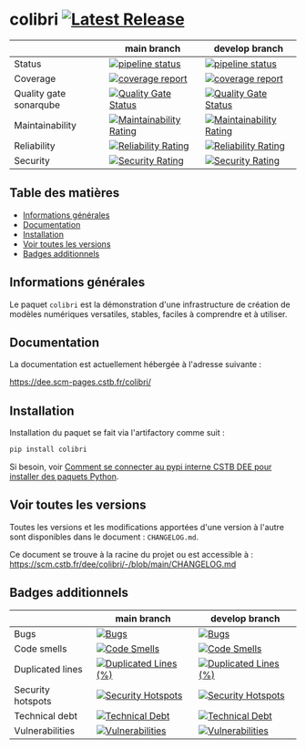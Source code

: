 # colibri [![Latest Release](https://scm.cstb.fr/dee/colibri/-/badges/release.svg)](https://scm.cstb.fr/dee/colibri/-/releases)

|                        | **main branch** | **develop branch** |
|------------------------|-----------------|--------------------|
| Status                 | [![pipeline status](https://scm.cstb.fr/dee/colibri/badges/main/pipeline.svg)](https://scm.cstb.fr/dee/colibri/-/commits/main)                                                                                                                                                                                 | [![pipeline status](https://scm.cstb.fr/dee/colibri/badges/develop/pipeline.svg)](https://scm.cstb.fr/dee/colibri/-/commits/develop)                                                                                                                                                               |
| Coverage               | [![coverage report](https://scm.cstb.fr/dee/colibri/badges/main/coverage.svg)](https://scm.cstb.fr/dee/colibri/-/commits/main)                                                                                                                                                                                 | [![coverage report](https://scm.cstb.fr/dee/colibri/badges/develop/coverage.svg)](https://scm.cstb.fr/dee/colibri/-/commits/develop)                                                                                                                                                               |
| Quality gate sonarqube | [![Quality Gate Status](https://sonar.cstb.fr/api/project_badges/measure?branch=main&project=dee_colibri_AY-5d0jYXl1KtPpJsTzC&metric=alert_status&token=sqb_7b97ac220280d9e1197066a006bada2891005e49)](https://sonar.cstb.fr/dashboard?id=dee_colibri_AY-5d0jYXl1KtPpJsTzC&metric&branch=main)          | [![Quality Gate Status](https://sonar.cstb.fr/api/project_badges/measure?branch=develop&project=dee_colibri_AY-5d0jYXl1KtPpJsTzC&metric=alert_status&token=sqb_7b97ac220280d9e1197066a006bada2891005e49)](https://sonar.cstb.fr/dashboard?id=dee_colibri_AY-5d0jYXl1KtPpJsTzC&metric&branch=develop)
| Maintainability        | [![Maintainability Rating](https://sonar.cstb.fr/api/project_badges/measure?branch=main&project=dee_colibri_AY-5d0jYXl1KtPpJsTzC&metric=sqale_rating&token=sqb_7b97ac220280d9e1197066a006bada2891005e49)](https://sonar.cstb.fr/dashboard?id=dee_colibri_AY-5d0jYXl1KtPpJsTzC&branch=main)   | [![Maintainability Rating](https://sonar.cstb.fr/api/project_badges/measure?branch=develop&project=dee_colibri_AY-5d0jYXl1KtPpJsTzC&metric=sqale_rating&token=sqb_7b97ac220280d9e1197066a006bada2891005e49)](https://sonar.cstb.fr/dashboard?id=dee_colibri_AY-5d0jYXl1KtPpJsTzC&branch=develop)   |
| Reliability            | [![Reliability Rating](https://sonar.cstb.fr/api/project_badges/measure?branch=main&project=dee_colibri_AY-5d0jYXl1KtPpJsTzC&metric=reliability_rating&token=sqb_7b97ac220280d9e1197066a006bada2891005e49)](https://sonar.cstb.fr/dashboard?id=dee_colibri_AY-5d0jYXl1KtPpJsTzC&branch=main) | [![Reliability Rating](https://sonar.cstb.fr/api/project_badges/measure?branch=develop&project=dee_colibri_AY-5d0jYXl1KtPpJsTzC&metric=reliability_rating&token=sqb_7b97ac220280d9e1197066a006bada2891005e49)](https://sonar.cstb.fr/dashboard?id=dee_colibri_AY-5d0jYXl1KtPpJsTzC&branch=develop) |
| Security               | [![Security Rating](https://sonar.cstb.fr/api/project_badges/measure?branch=main&project=dee_colibri_AY-5d0jYXl1KtPpJsTzC&metric=security_rating&token=sqb_7b97ac220280d9e1197066a006bada2891005e49)](https://sonar.cstb.fr/dashboard?id=dee_colibri_AY-5d0jYXl1KtPpJsTzC&branch=main)       | [![Security Rating](https://sonar.cstb.fr/api/project_badges/measure?branch=develop&project=dee_colibri_AY-5d0jYXl1KtPpJsTzC&metric=security_rating&token=sqb_7b97ac220280d9e1197066a006bada2891005e49)](https://sonar.cstb.fr/dashboard?id=dee_colibri_AY-5d0jYXl1KtPpJsTzC&branch=develop)       |

## Table des matières

* [Informations générales](#informations-générales)
* [Documentation](#documentation)
* [Installation](#installation)
* [Voir toutes les versions](#voir-toutes-les-versions)
* [Badges additionnels](#badges-additionnels)

## Informations générales

Le paquet `colibri` est la démonstration d'une infrastructure de création de 
modèles numériques versatiles, stables, faciles à comprendre et à utiliser.

## Documentation

La documentation est actuellement hébergée à l'adresse suivante :

https://dee.scm-pages.cstb.fr/colibri/

## Installation

Installation du paquet se fait via l'artifactory comme suit :

```bash
pip install colibri
```

Si besoin, voir [Comment se connecter au pypi interne CSTB DEE pour installer des paquets Python](https://scm.cstb.fr/dee/menta/wiki/-/wikis/Comment-se-connecter-au-pypi-interne-CSTB-DEE-pour-installer-des-paquets-Python).

## Voir toutes les versions

Toutes les versions et les modifications apportées d'une version à l'autre sont 
disponibles dans le document : `CHANGELOG.md`.

Ce document se trouve à la racine du projet ou est accessible à : 
https://scm.cstb.fr/dee/colibri/-/blob/main/CHANGELOG.md

## Badges additionnels

|                        | **main branch** | **develop branch** |
|------------------------|-----------------|--------------------|
| Bugs                   | [![Bugs](https://sonar.cstb.fr/api/project_badges/measure?branch=main&project=dee_colibri_AY-5d0jYXl1KtPpJsTzC&metric=bugs&token=sqb_7b97ac220280d9e1197066a006bada2891005e49)](https://sonar.cstb.fr/dashboard?id=dee_colibri_AY-5d0jYXl1KtPpJsTzC&branch=main)                                     | [![Bugs](https://sonar.cstb.fr/api/project_badges/measure?branch=develop&project=dee_colibri_AY-5d0jYXl1KtPpJsTzC&metric=bugs&token=sqb_7b97ac220280d9e1197066a006bada2891005e49)](https://sonar.cstb.fr/dashboard?id=dee_colibri_AY-5d0jYXl1KtPpJsTzC&branch=develop)                                     |
| Code smells            | [![Code Smells](https://sonar.cstb.fr/api/project_badges/measure?branch=main&project=dee_colibri_AY-5d0jYXl1KtPpJsTzC&metric=code_smells&token=sqb_7b97ac220280d9e1197066a006bada2891005e49)](https://sonar.cstb.fr/dashboard?id=dee_colibri_AY-5d0jYXl1KtPpJsTzC&branch=main)                       | [![Code Smells](https://sonar.cstb.fr/api/project_badges/measure?branch=develop&project=dee_colibri_AY-5d0jYXl1KtPpJsTzC&metric=code_smells&token=sqb_7b97ac220280d9e1197066a006bada2891005e49)](https://sonar.cstb.fr/dashboard?id=dee_colibri_AY-5d0jYXl1KtPpJsTzC&branch=develop)                       |
| Duplicated lines       | [![Duplicated Lines (%)](https://sonar.cstb.fr/api/project_badges/measure?branch=main&project=dee_colibri_AY-5d0jYXl1KtPpJsTzC&metric=duplicated_lines_density&token=sqb_7b97ac220280d9e1197066a006bada2891005e49)](https://sonar.cstb.fr/dashboard?id=dee_colibri_AY-5d0jYXl1KtPpJsTzC&branch=main) | [![Duplicated Lines (%)](https://sonar.cstb.fr/api/project_badges/measure?branch=develop&project=dee_colibri_AY-5d0jYXl1KtPpJsTzC&metric=duplicated_lines_density&token=sqb_7b97ac220280d9e1197066a006bada2891005e49)](https://sonar.cstb.fr/dashboard?id=dee_colibri_AY-5d0jYXl1KtPpJsTzC&branch=develop) |
| Security hotspots      | [![Security Hotspots](https://sonar.cstb.fr/api/project_badges/measure?branch=main&project=dee_colibri_AY-5d0jYXl1KtPpJsTzC&metric=security_hotspots&token=sqb_7b97ac220280d9e1197066a006bada2891005e49)](https://sonar.cstb.fr/dashboard?id=dee_colibri_AY-5d0jYXl1KtPpJsTzC&branch=main)           | [![Security Hotspots](https://sonar.cstb.fr/api/project_badges/measure?branch=develop&project=dee_colibri_AY-5d0jYXl1KtPpJsTzC&metric=security_hotspots&token=sqb_7b97ac220280d9e1197066a006bada2891005e49)](https://sonar.cstb.fr/dashboard?id=dee_colibri_AY-5d0jYXl1KtPpJsTzC&branch=develop)           |
| Technical debt         | [![Technical Debt](https://sonar.cstb.fr/api/project_badges/measure?branch=main&project=dee_colibri_AY-5d0jYXl1KtPpJsTzC&metric=sqale_index&token=sqb_7b97ac220280d9e1197066a006bada2891005e49)](https://sonar.cstb.fr/dashboard?id=dee_colibri_AY-5d0jYXl1KtPpJsTzC&branch=main)                    | [![Technical Debt](https://sonar.cstb.fr/api/project_badges/measure?branch=develop&project=dee_colibri_AY-5d0jYXl1KtPpJsTzC&metric=sqale_index&token=sqb_7b97ac220280d9e1197066a006bada2891005e49)](https://sonar.cstb.fr/dashboard?id=dee_colibri_AY-5d0jYXl1KtPpJsTzC&branch=develop)                    |
| Vulnerabilities        | [![Vulnerabilities](https://sonar.cstb.fr/api/project_badges/measure?branch=main&project=dee_colibri_AY-5d0jYXl1KtPpJsTzC&metric=vulnerabilities&token=sqb_7b97ac220280d9e1197066a006bada2891005e49)](https://sonar.cstb.fr/dashboard?id=dee_colibri_AY-5d0jYXl1KtPpJsTzC&branch=main)               | [![Vulnerabilities](https://sonar.cstb.fr/api/project_badges/measure?branch=develop&project=dee_colibri_AY-5d0jYXl1KtPpJsTzC&metric=vulnerabilities&token=sqb_7b97ac220280d9e1197066a006bada2891005e49)](https://sonar.cstb.fr/dashboard?id=dee_colibri_AY-5d0jYXl1KtPpJsTzC&branch=develop)                                 |